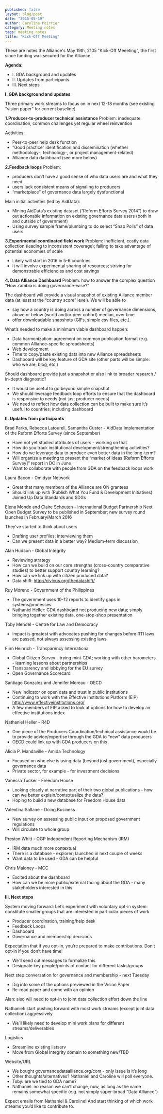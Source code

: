 ```yaml
---
published: false
layout: blog/post
date: "2015-05-19"
author: Caroline Poirrier
category: Meeting notes
tags: meeting_notes
title: "Kick-Off Meeting"
---
```





These are notes the Alliance's May 19th, 2105 "Kick-Off Meeeting", the first since funding was secured for the Alliance. 

**Agenda:**

+ I. GDA background and updates 
+ II. Updates from participants 
+ III. Next steps  


**I. GDA background and updates**

Three primary work streams to focus on in next 12-18 months (see existing “vision paper” for current baseline)


**1.Producer-to-producer technical assistance**
Problem: inadequate coordination, common challenges yet regular wheel reinvention

Activities:   

- Peer-to-peer help desk function
- “Good practice” identification and dissemination (whether methodology-, technology-, or project management-related)
- Alliance data dashboard (see more below)

**2.Feedback loops**
Problem: 

- producers don’t have a good sense of who data users are and what they need
- users lack consistent means of signaling to producers
- “marketplace” of governance data largely dysfunctional

Main initial activities (led by AidData):
- Mining AidData’s existing dataset (“Reform Efforts Survey 2014”) to draw out actionable information on existing governance data users (both in and outside of government)
- Using survey sample frame/plumbing to do select “Snap Polls” of data users 

**3.Experimental coordinated field work**
Problem: inefficient, costly data collection (leading to inconsistent coverage); failing to take advantage of potential economies of scale
- Likely will start in 2016 in 5-6 countries
- It will involve experimental sharing of resources; striving for demonstrable efficiencies and cost savings

**4. Data Alliance Dashboard**
Problem: how to answer the complex question “How Zambia is doing governance-wise?” 

The dashboard will provide a visual snapshot of existing Alliance member data (at least at the “country score” level). We will be able to 
- say how a country is doing across a number of governance dimensions, above or below (world and/or peer cohort) median, over time 
- offer downloadable snapshots (GIFs, simple csv files, etc.). 

What’s needed to make a minimum viable dashboard happen:
- Data harmonization: agreement on common publication format (e.g. common Alliance-specific spreadsheets)
- Web development
- Time to copy/paste existing data into new Alliance spreadsheets
- Dashboard will be key feature of GDA site (other parts will be simple: who we are; blog, etc.)

Should dashboard provide just a snapshot or also link to broader research / in-depth diagnostic?
- It would be useful to go beyond simple snapshot
- We  should leverage feedback loop efforts to ensure that the dashboard is responsive to needs  (not just producer needs) 
- We need to reflect how data collection can be built to make sure it’s useful to countries; including dashboard


**II. Updates from participants**

Brad Parks, Rebecca Latourell, Samantha Custer - AidData 
Implementation of the Reform Efforts Survey (since September)
- Have not yet studied attributes of users - working on that
- How do you track institutional development/strengthening activities?
- How do we leverage data to produce even better data in the long-term?
- Will organize a meeting to present the “market of ideas [Reform Efforts Survey]” report in DC in June
- Want to collaborate with people from GDA on the feedback loops work

Laura Bacon - Omidyar Network
- Great that many members of the Alliance are ON grantees  
- Should link up with (Publish What You Fund & Development Initiatives) Joined Up Data Standards and SDGs

Elena Mondo and Claire Schouten - International Budget Partnership
Next Open Budget Survey to be published in September; new survey round launches in February/March 2016

They’ve started to think about users
- Drafting user profiles; interviewing them
- Can we present data in a better way? Medium-term discussion

Alan Hudson - Global Integrity 
- Reviewing strategy
- How can we build on our core strengths (cross-country comparative studies) to better support country learning?
- How can we link up with citizen produced data? 
- Data shift: http://civicus.org/thedatashift/ 

Ruy Moreno - Government of the Philippines  
- The government uses 10-12 reports to identify gaps in systems/processes
- Nathaniel Heller: GDA dashboard not producing new data; simply bringing together existing data, one-stop-shop presentation

Toby Mendel - Centre for Law and Democracy
- Impact is greatest with advocates pushing for changes before RTI laws are passed, not always assessing existing laws

Finn Heinrich - Transparency International
- Global Citizen Survey - trying mini-GDA; working with other barometers - learning lessons about partnerships
- Transparency and lobbying for the EU survey
- Open Governance Scorecard

Santiago Gonzalez and Jennifer Moreau - OECD
- New indicator on open data and trust in public institutions
- Continuing to work with the Effective Institutions Platform (EIP)
http://www.effectiveinstitutions.org/ 
- A few members of EIP asked to look at options for how to develop an effective institutions index 

Nathaniel Heller - R4D
- One piece of the Producers Coordination/technical assistance would be to provide advice/expertise through the GDA to “new” data producers
- OECD could link up with GDA producers on this

Alicia P. Mandaville - Amida Technology
- Focused on who else is using data (beyond just government), especially governance data 
- Private sector, for example - for investment decisions

Vanessa Tucker - Freedom House
- Looking closely at narrative part of their two global publications - how can we better explain/contextualize the data?
- Hoping to build a new database for Freedom House data

Valentina Saltane - Doing Business
- New survey on assessing public input on proposed government regulations
- Will circulate to whole group

Preston Whitt - OGP Independent Reporting Mechanism (IRM)
- IRM data much more contextual
- There is a database - explorer; launched in next couple of weeks
- Want data to be used - GDA can be helpful 

Chris Maloney - MCC
- Excited about the dashboard 
- How can we be more public/external facing about the GDA - many stakeholders interested in this


**III. Next steps**

System moving forward: 
Let’s experiment with voluntary opt-in system: constitute smaller groups that are interested in particular pieces of work
- Producer coordination, training/help desk
- Feedback Loops
- Dashboard
- Governance and membership decisions 

Expectation that if you opt-in, you’re prepared to make contributions. Don’t opt-in if you don’t have time!
- We’ll send out messages to formalize this. 
- Designate key people/points of contact for different tasks/groups

Next step conversation for governance and membership - next Tuesday 
- Dig into some of the options previewed in the Vision Paper
- Re-read paper and come with an opinion

Alan: also will need to opt-in to joint data collection effort down the line

Nathaniel: start pushing forward with most work streams (except joint data collection) aggressively 
- We’ll likely need to develop mini work plans for different streams/deliverables

Logistics
- Streamline existing listserv
- Move from Global Integrity domain to something new/TBD 

Website/URL 
- We bought governancedataalliance.org/com - only issue is it’s long
- Other thoughts/alternatives? Nathaniel and Caroline will poll everyone.
- Toby: are we tied to GDA name?
- Nathaniel: no reason we can’t change, now, as long as the name remains somewhat specific (e.g. not simply super-broad “Data Alliance”)

Expect emails from Nathaniel & Caroline! And start thinking of which work streams you’d like to contribute to.
